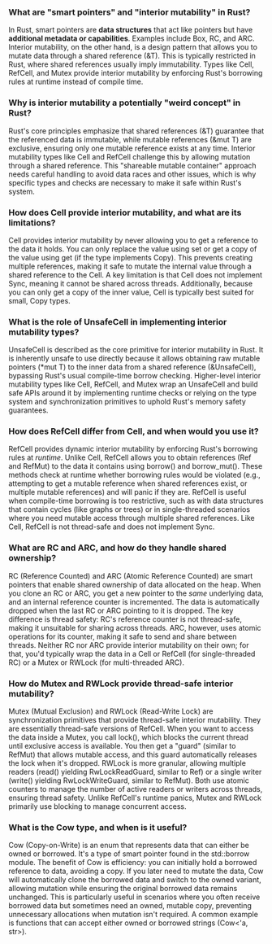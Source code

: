 ### What are "smart pointers" and "interior mutability" in Rust?

In Rust, smart pointers are **data structures** that act like pointers but have **additional metadata or capabilities**. Examples include Box, RC, and ARC. Interior mutability, on the other hand, is a design pattern that allows you to mutate data through a shared reference (&T). This is typically restricted in Rust, where shared references usually imply immutability. Types like Cell, RefCell, and Mutex provide interior mutability by enforcing Rust's borrowing rules at runtime instead of compile time.

### Why is interior mutability a potentially "weird concept" in Rust?

Rust's core principles emphasize that shared references (&T) guarantee that the referenced data is immutable, while mutable references (&mut T) are exclusive, ensuring only one mutable reference exists at any time. Interior mutability types like Cell and RefCell challenge this by allowing mutation through a shared reference. This "shareable mutable container" approach needs careful handling to avoid data races and other issues, which is why specific types and checks are necessary to make it safe within Rust's system.

### How does Cell provide interior mutability, and what are its limitations?

Cell provides interior mutability by never allowing you to get a reference to the data it holds. You can only replace the value using set or get a copy of the value using get (if the type implements Copy). This prevents creating multiple references, making it safe to mutate the internal value through a shared reference to the Cell. A key limitation is that Cell does not implement Sync, meaning it cannot be shared across threads. Additionally, because you can only get a copy of the inner value, Cell is typically best suited for small, Copy types.

### What is the role of UnsafeCell in implementing interior mutability types?

UnsafeCell is described as the core primitive for interior mutability in Rust. It is inherently unsafe to use directly because it allows obtaining raw mutable pointers (\*mut T) to the inner data from a shared reference (&UnsafeCell<T>), bypassing Rust's usual compile-time borrow checking. Higher-level interior mutability types like Cell, RefCell, and Mutex wrap an UnsafeCell and build safe APIs around it by implementing runtime checks or relying on the type system and synchronization primitives to uphold Rust's memory safety guarantees.

### How does RefCell differ from Cell, and when would you use it?

RefCell provides dynamic interior mutability by enforcing Rust's borrowing rules at *runtime*. Unlike Cell, RefCell allows you to obtain references (Ref<T> and RefMut<T>) to the data it contains using borrow() and borrow\_mut(). These methods check at runtime whether borrowing rules would be violated (e.g., attempting to get a mutable reference when shared references exist, or multiple mutable references) and will panic if they are. RefCell is useful when compile-time borrowing is too restrictive, such as with data structures that contain cycles (like graphs or trees) or in single-threaded scenarios where you need mutable access through multiple shared references. Like Cell, RefCell is not thread-safe and does not implement Sync.

### What are RC and ARC, and how do they handle shared ownership?

RC (Reference Counted) and ARC (Atomic Reference Counted) are smart pointers that enable shared ownership of data allocated on the heap. When you clone an RC or ARC, you get a new pointer to the *same* underlying data, and an internal reference counter is incremented. The data is automatically dropped when the last RC or ARC pointing to it is dropped. The key difference is thread safety: RC's reference counter is not thread-safe, making it unsuitable for sharing across threads. ARC, however, uses atomic operations for its counter, making it safe to send and share between threads. Neither RC nor ARC provide interior mutability on their own; for that, you'd typically wrap the data in a Cell or RefCell (for single-threaded RC) or a Mutex or RWLock (for multi-threaded ARC).

### How do Mutex and RWLock provide thread-safe interior mutability?

Mutex (Mutual Exclusion) and RWLock (Read-Write Lock) are synchronization primitives that provide thread-safe interior mutability. They are essentially thread-safe versions of RefCell. When you want to access the data inside a Mutex, you call lock(), which blocks the current thread until exclusive access is available. You then get a "guard" (similar to RefMut) that allows mutable access, and this guard automatically releases the lock when it's dropped. RWLock is more granular, allowing multiple readers (read() yielding RwLockReadGuard, similar to Ref) or a single writer (write() yielding RwLockWriteGuard, similar to RefMut). Both use atomic counters to manage the number of active readers or writers across threads, ensuring thread safety. Unlike RefCell's runtime panics, Mutex and RWLock primarily use blocking to manage concurrent access.

### What is the Cow type, and when is it useful?

Cow (Copy-on-Write) is an enum that represents data that can either be owned or borrowed. It's a type of smart pointer found in the std::borrow module. The benefit of Cow is efficiency: you can initially hold a borrowed reference to data, avoiding a copy. If you later need to mutate the data, Cow will automatically clone the borrowed data and switch to the owned variant, allowing mutation while ensuring the original borrowed data remains unchanged. This is particularly useful in scenarios where you often receive borrowed data but sometimes need an owned, mutable copy, preventing unnecessary allocations when mutation isn't required. A common example is functions that can accept either owned or borrowed strings (Cow<'a, str>).